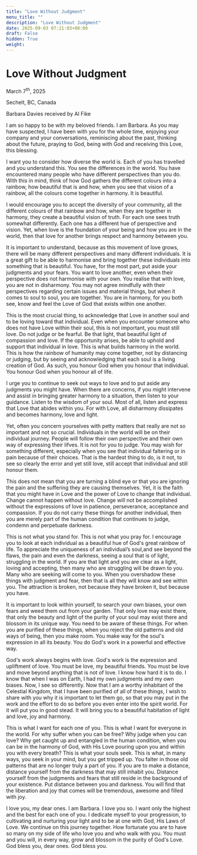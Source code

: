 ```yaml
---
title: "Love Without Judgment"
menu_title: ""
description: "Love Without Judgment"
date: 2025-09-03 07:21:03+00:00
draft: False
hidden: True
weight:
---
```

# Love Without Judgment

March 7<sup>th</sup>, 2025

Sechelt, BC, Canada

Barbara Davies received by Al Fike

I am so happy to be with my beloved friends. I am Barbara. As you may have suspected, I have been with you for the whole time, enjoying your company and your conversations, reminiscing about the past, thinking about the future, praying to God, being with God and receiving this Love, this blessing.

I want you to consider how diverse the world is. Each of you has travelled and you understand this. You see the differences in the world. You have encountered many people who have different perspectives than you do. With this in mind, think of how God gathers the different colours into a rainbow, how beautiful that is and how, when you see that vision of a rainbow, all the colours come together in harmony. It is beautiful.

I would encourage you to accept the diversity of your community, all the different colours of that rainbow and how, when they are together in harmony, they create a beautiful vision of truth. For each one sees truth somewhat differently. Each one has a different hue of perspective and vision. Yet, when love is the foundation of your being and how you are in the world, then that love for another brings respect and harmony between you.

It is important to understand, because as this movement of love grows, there will be many different perspectives and many different individuals. It is a great gift to be able to harmonise and bring together these individuals into something that is beautiful. You have, for the most part, put aside your judgments and your fears. You want to love another, even when their perspective does not harmonise with your own. You realise that with love, you are not in disharmony. You may not agree mindfully with their perspectives regarding certain issues and material things, but when it comes to soul to soul, you are together. You are in harmony, for you both see, know and feel the Love of God that exists within one another.

This is the most crucial thing, to acknowledge that Love in another soul and to be loving toward that individual. Even when you encounter someone who does not have Love within their soul, this is not important, you must still love. Do not judge or be fearful. Be that light, that beautiful light of compassion and love. If the opportunity arises, be able to uphold and support that individual in love. This is what builds harmony in the world. This is how the rainbow of humanity may come together, not by distancing or judging, but by seeing and acknowledging that each soul is a living creation of God. As such, you honour God when you honour that individual. You honour God when you honour all of life.

I urge you to continue to seek out ways to love and to put aside any judgments you might have. When there are concerns, if you might intervene and assist in bringing greater harmony to a situation, then listen to your guidance. Listen to the wisdom of your soul. Most of all, listen and express that Love that abides within you. For with Love, all disharmony dissipates and becomes harmony, love and light.

Yet, often you concern yourselves with petty matters that really are not so important and not so crucial. Individuals in the world will be on their individual journey. People will follow their own perspective and their own way of expressing their lifves. It is not for you to judge. You may wish for something different, especially when you see that individual faltering or in pain because of their choices. That is the hardest thing to do, is it not, to see so clearly the error and yet still love, still accept that individual and still honour them.

This does not mean that you are turning a blind eye or that you are ignoring the pain and the suffering they are causing themselves. Yet, it is the faith that you might have in Love and the power of Love to change that individual. Change cannot happen without love. Change will not be accomplished without the expressions of love in patience, perseverance, acceptance and compassion. If you do not carry these things for another individual, then you are merely part of the human condition that continues to judge, condemn and perpetuate darkness.

This is not what you stand for. This is not what you pray for. I encourage you to look at each individual as a beautiful hue of God's great rainbow of life. To appreciate the uniqueness of an individual’s soul,and see beyond the flaws, the pain and even the darkness, seeing a soul that is of light, struggling in the world. If you are that light and you are clear as a light, loving and accepting, then many who are struggling will be drawn to you. Many who are seeking will come to you. When you overshadow these things with judgment and fear, then that is all they will know and see within you. The attraction is broken, not because they have broken it, but because you have.

It is important to look within yourself, to search your own biases, your own fears and weed them out from your garden. That only love may exist there, that only the beauty and light of the purity of your soul may exist there and blossom in its unique way. You need to be aware of these things. For when you are purified of these things, when you reject the old patterns and old ways of being, then you make room. You make way for the soul's expression in all its beauty. You do God's work in a powerful and effective way.

God's work always begins with love. God's work is the expression and upliftment of love. You must be love, my beautiful friends. You must be love and move beyond anything that is not of love. I know how hard it is to do. I know that when I was on Earth, I had my own judgments and my own biases. Now, I see so differently. Now that I am a worthy inhabitant of the Celestial Kingdom, that I have been purified of all of these things, I wish to share with you why it is important to let them go, so that you may put in the work and the effort to do so before you even enter into the spirit world. For it will put you in good stead. It will bring you to a beautiful habitation of light and love, joy and harmony.

This is what I want for each one of you. This is what I want for everyone in the world. For why suffer when you can be free? Why judge when you can love? Why get caught up and entangled in the human condition, when you can be in the harmony of God, with His Love pouring upon you and within you with every breath? This is what your souls seek. This is what, in many ways, you seek in your mind, but you get tripped up. You falter in those old patterns that are no longer truly a part of you. If you are to make a distance, distance yourself from the darkness that may still inhabit you. Distance yourself from the judgments and fears that still reside in the background of your existence. Put distance between you and darkness. You will find that the liberation and joy that comes will be tremendous, awesome and filled with joy.

I love you, my dear ones. I am Barbara. I love you so. I want only the highest and the best for each one of you. I dedicate myself to your progression, to cultivating and nurturing your light and to be at one with God, His Laws of Love. We continue on this journey together. How fortunate you are to have so many on my side of life who love you and who walk with you. You must and you will, in every way, grow and blossom in the purity of God's Love. God bless you, dear ones. God bless you.
